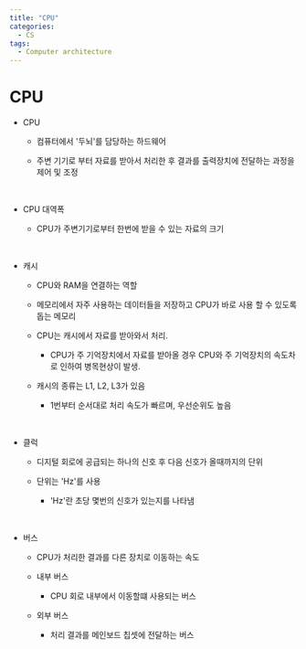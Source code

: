 ```yaml
---
title: "CPU"
categories:
  - CS
tags:
  - Computer architecture
---
```


<h1>
CPU
</h1>

- CPU

  - 컴퓨터에서 '두뇌'를 담당하는 하드웨어

  - 주변 기기로 부터 자료를 받아서 처리한 후 결과를 출력장치에 전달하는 과정을 제어 및 조정

<br>

- CPU 대역폭 

    - CPU가 주변기기로부터 한번에 받을 수 있는 자료의 크기  
  
<br>

- 캐시

  - CPU와 RAM을 연결하는 역할
  
  - 메모리에서 자주 사용하는 데이터들을 저장하고 CPU가 바로 사용 할 수 있도록 돕는 메모리
  
  - CPU는 캐시에서 자료를 받아와서 처리.

    - CPU가 주 기억장치에서 자료를 받아올 경우 CPU와 주 기억장치의 속도차로 인하여 병목현상이 발생.
  
  - 캐시의 종류는 L1, L2, L3가 있음

    - 1번부터 순서대로 처리 속도가 빠르며, 우선순위도 높음

<br>

- 클럭 

  - 디지털 회로에 공급되는 하나의 신호 후 다음 신호가 올때까지의 단위

  - 단위는 'Hz'를 사용

    - 'Hz'란 초당 몇번의 신호가 있는지를 나타냄  

<br>

- 버스 

  - CPU가 처리한 결과를 다른 장치로 이동하는 속도 

  - 내부 버스 

    - CPU 회로 내부에서 이동할떄 사용되는 버스

  - 외부 버스 

    - 처리 결과를 메인보드 칩셋에 전달하는 버스  

